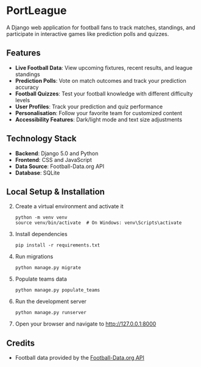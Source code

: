 # PortLeague

A Django web application for football fans to track matches, standings, and participate in interactive games like prediction polls and quizzes.

## Features

- **Live Football Data**: View upcoming fixtures, recent results, and league standings
- **Prediction Polls**: Vote on match outcomes and track your prediction accuracy
- **Football Quizzes**: Test your football knowledge with different difficulty levels
- **User Profiles**: Track your prediction and quiz performance 
- **Personalisation**: Follow your favorite team for customized content
- **Accessibility Features**: Dark/light mode and text size adjustments

## Technology Stack

- **Backend**: Django 5.0 and Python
- **Frontend**: CSS and JavaScript
- **Data Source**: Football-Data.org API
- **Database**: SQLite

## Local Setup & Installation

2. Create a virtual environment and activate it
   ```
   python -m venv venv
   source venv/bin/activate  # On Windows: venv\Scripts\activate
   ```

3. Install dependencies
   ```
   pip install -r requirements.txt
   ```

4. Run migrations
   ```
   python manage.py migrate
   ```

5. Populate teams data
   ```
   python manage.py populate_teams
   ```

6. Run the development server
   ```
   python manage.py runserver
   ```

7. Open your browser and navigate to http://127.0.0.1:8000

## Credits

- Football data provided by the [Football-Data.org API](https://www.football-data.org/) 